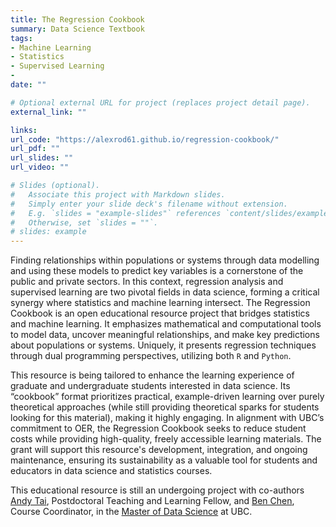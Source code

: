 ```yaml
---
title: The Regression Cookbook
summary: Data Science Textbook
tags:
- Machine Learning
- Statistics
- Supervised Learning
- 
date: ""

# Optional external URL for project (replaces project detail page).
external_link: ""

links:
url_code: "https://alexrod61.github.io/regression-cookbook/"
url_pdf: ""
url_slides: ""
url_video: ""

# Slides (optional).
#   Associate this project with Markdown slides.
#   Simply enter your slide deck's filename without extension.
#   E.g. `slides = "example-slides"` references `content/slides/example-slides.md`.
#   Otherwise, set `slides = ""`.
# slides: example
---
```


Finding relationships within populations or systems through data modelling and using these models to predict key variables is a cornerstone of the public and private sectors. In this context, regression analysis and supervised learning are two pivotal fields in data science, forming a critical synergy where statistics and machine learning intersect. The Regression Cookbook is an open educational resource project that bridges statistics and machine learning. It emphasizes mathematical and computational tools to model data, uncover meaningful relationships, and make key predictions about populations or systems. Uniquely, it presents regression techniques through dual programming perspectives, utilizing both `R` and `Python`.

This resource is being tailored to enhance the learning experience of graduate and undergraduate students interested in data science. Its “cookbook” format prioritizes practical, example-driven learning over purely theoretical approaches (while still providing theoretical sparks for students looking for this material), making it highly engaging. In alignment with UBC’s commitment to OER, the Regression Cookbook seeks to reduce student costs while providing high-quality, freely accessible learning materials. The grant will support this resource's development, integration, and ongoing maintenance, ensuring its sustainability as a valuable tool for students and educators in data science and statistics courses.

This educational resource is still an undergoing project with co-authors [Andy Tai](https://andytai7.github.io/Andy-Tai/), Postdoctoral Teaching and Learning Fellow, and [Ben Chen](https://masterdatascience.ubc.ca/why-ubc/people/staff/ben-chen-course-coordinator-mds-vancouver), Course Coordinator, in the [Master of Data Science](https://masterdatascience.ubc.ca/) at UBC.